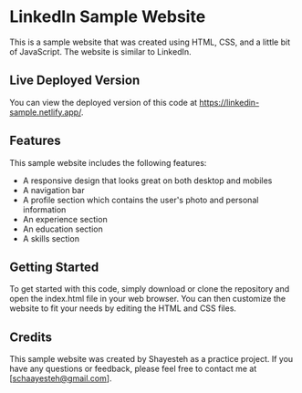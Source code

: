 # LinkedIn Sample Website

This is a sample website that was created using HTML, CSS, and a little bit of JavaScript. The website is similar to LinkedIn.

## Live Deployed Version

You can view the deployed version of this code at https://linkedin-sample.netlify.app/.

## Features

This sample website includes the following features:

- A responsive design that looks great on both desktop and mobiles
- A navigation bar
- A profile section which contains the user's photo and personal information
- An experience section
- An education section
- A skills section

## Getting Started

To get started with this code, simply download or clone the repository and open the index.html file in your web browser. You can then customize the website to fit your needs by editing the HTML and CSS files.

## Credits

This sample website was created by Shayesteh as a practice project. If you have any questions or feedback, please feel free to contact me at [schaayesteh@gmail.com].
